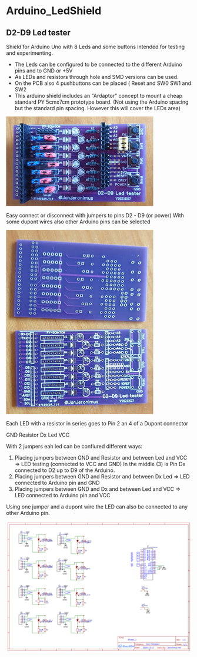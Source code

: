 # Arduino_LedShield
## D2-D9 Led tester

 Shield for Arduino Uno with 8 Leds and some buttons
 intended for testing and experimenting.
* The Leds can be configured to be connected to the different Arduino pins 
 and to GND or +5V
* As LEDs and resistors through hole and SMD versions can be used. 
* On the PCB also 4 pushbuttons can be placed ( Reset and SW0 SW1 and SW2
* This arduino shield includes an "Ardaptor" concept to mount a cheap standard PY 5cmx7cm prototype board. (Not using the Arduino spacing but the standard pin spacing.
 However this will cover the LEDs area)

![PCB finished](/assets/images/PCBfinished.jpg)

Easy connect or disconnect with jumpers to pins D2 - D9 (or power)
With some dupont wires also other Arduino pins can be selected

![PCB Front and Back](/assets/images/PCBfrontback.jpg)


Each LED with a resistor in series goes to Pin 2 an 4 of a Dupont connector

GND Resistor Dx Led VCC


With 2 jumpers eah led can be confiured different ways:
1) Placing jumpers between
 GND and Resistor and between Led and VCC => LED testing (connected to VCC and GND)
In the middle (3) is Pin Dx connected to D2 up to D9 of the Arduino.
2) Placing jumpers between
 GND and Resistor and between Dx Led   => LED connected to Arduino pin and GND
3) Placing jumpers between
 GND and Dx and between Led and VCC    => LED connected to Arduino pin and VCC

Using one jumper and a dupont wire the LED can also be connected to any other Arduino pin.

![Schematic](/schematic/ArduinoD2-D9_tester.png)


